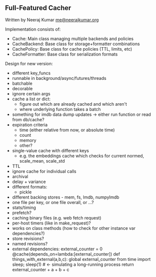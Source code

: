 Full-Featured Cacher
--------------------
Written by Neeraj Kumar <me@neerajkumar.org>


Implementation consists of:
- Cache: Main class managing multiple backends and policies
- CacheBackend: Base class for storage+formatter combinations
- CachePolicy: Base class for cache policies (TTL, limits, etc)
- CacheFormatter: Base class for serialization formats

Design for new version:
- different key_funcs
- runnable in background/async/futures/threads
- batchable
- decorable
- ignore certain args
- cache a list or dict:
  - figure out which are already cached and which aren't
  - where underlying function takes a batch
- something for imdb data dump updates -> either run function or read from db/cache?
- expiration criteria
  - time (either relative from now, or absolute time)
  - count
  - memory
  - other?
- single-value cache with different keys
  - e.g. the embeddings cache which checks for current normed, scale_mean, scale_std
- TTL
- ignore cache for individual calls
- archival
- delay + variance
- different formats:
  - pickle
- different backing stores - mem, fs, lmdb, numpylmdb
- one file per key, or one file overall, or ...?
- stats/timing
- prefetch?
- caching binary files (e.g. web fetch request)
- per-host timers (like in make_request)?
- works on class methods (how to check for other instance var dependencies?)
- store revisions?
- named revisions?
- external dependencies:
    external_counter = 0
    @cache(depends_on=lambda:[external_counter])
    def things_with_external(a,b,c):
        global external_counter
        from time import sleep; sleep(1) # <- simulating a long-running process
        return external_counter + a + b + c
